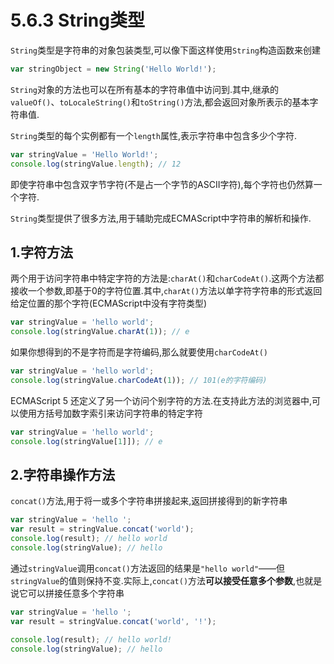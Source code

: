 # 5.6.3 String类型

`String`类型是字符串的对象包装类型,可以像下面这样使用`String`构造函数来创建

``` js .line-numbers
var stringObject = new String('Hello World!');
```

`String`对象的方法也可以在所有基本的字符串值中访问到.其中,继承的`valueOf()`、`toLocaleString()`和`toString()`方法,都会返回对象所表示的基本字符串值.

`String`类型的每个实例都有一个`length`属性,表示字符串中包含多少个字符.

``` js .line-numbers
var stringValue = 'Hello World!';
console.log(stringValue.length); // 12
```

即使字符串中包含双字节字符(不是占一个字节的ASCII字符),每个字符也仍然算一个字符.

`String`类型提供了很多方法,用于辅助完成ECMAScript中字符串的解析和操作.

## 1.字符方法

两个用于访问字符串中特定字符的方法是:`charAt()`和`charCodeAt()`.这两个方法都接收一个参数,即基于0的字符位置.其中,`charAt()`方法以单字符字符串的形式返回给定位置的那个字符(ECMAScript中没有字符类型)

``` js .line-numbers
var stringValue = 'hello world';
console.log(stringValue.charAt(1)); // e
```

如果你想得到的不是字符而是字符编码,那么就要使用`charCodeAt()`

``` js .line-numbers
var stringValue = 'hello world';
console.log(stringValue.charCodeAt(1)); // 101(e的字符编码)
```

ECMAScript 5 还定义了另一个访问个别字符的方法.在支持此方法的浏览器中,可以使用方括号加数字索引来访问字符串的特定字符

``` js .line-numbers
var stringValue = 'hello world';
console.log(stringValue[1]]); // e
```

## 2.字符串操作方法

`concat()`方法,用于将一或多个字符串拼接起来,返回拼接得到的新字符串

``` js .line-numbers
var stringValue = 'hello ';
var result = stringValue.concat('world');
console.log(result); // hello world
console.log(stringValue); // hello
```

通过`stringValue`调用`concat()`方法返回的结果是`"hello world"`——但`stringValue`的值则保持不变.实际上,`concat()`方法**可以接受任意多个参数**,也就是说它可以拼接任意多个字符串

``` js .line-numbers
var stringValue = 'hello ';
var result = stringValue.concat('world', '!');

console.log(result); // hello world!
console.log(stringValue); // hello
```
